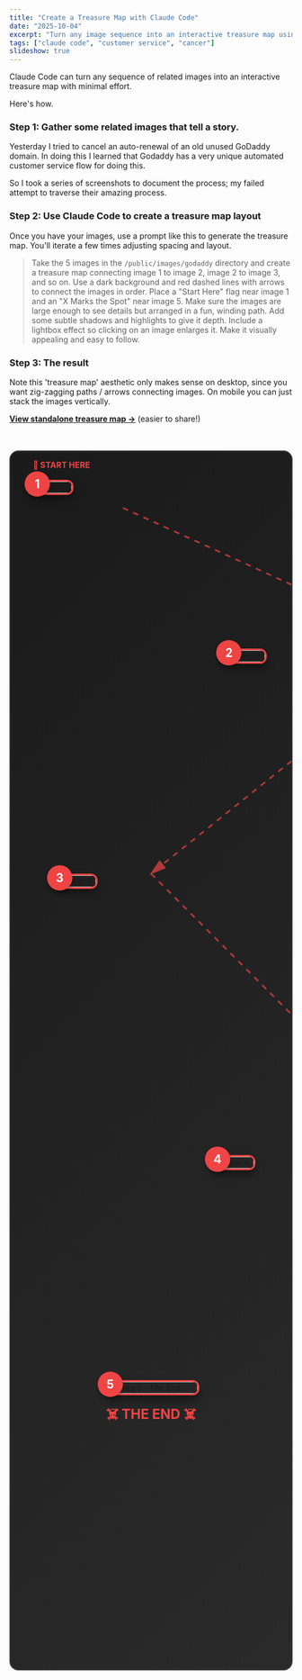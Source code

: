 ```yaml
---
title: "Create a Treasure Map with Claude Code"
date: "2025-10-04"
excerpt: "Turn any image sequence into an interactive treasure map using Claude Code"
tags: ["claude code", "customer service", "cancer"]
slideshow: true
---
```


Claude Code can turn any sequence of related images into an interactive treasure map with minimal effort. 

Here's how.

### Step 1: Gather some related images that tell a story. 

Yesterday I tried to cancel an auto-renewal of an old unused GoDaddy domain.  In doing this I learned that Godaddy has a very unique automated customer service flow for doing this.

So I took a series of screenshots to document the process; my failed attempt to traverse their amazing process.

### Step 2: Use Claude Code to create a treasure map layout

Once you have your images, use a prompt like this to generate the treasure map. You'll iterate a few times adjusting spacing and layout.

> Take the 5 images in the `/public/images/godaddy` directory and create a treasure map connecting image 1 to image 2, image 2 to image 3, and so on.  Use a dark background and red dashed lines with arrows to connect the images in order. Place a "Start Here" flag near image 1 and an "X Marks the Spot" near image 5.  Make sure the images are large enough to see details but arranged in a fun, winding path.  Add some subtle shadows and highlights to give it depth.  Include a lightbox effect so clicking on an image enlarges it.  Make it visually appealing and easy to follow.

### Step 3: The result

Note this 'treasure map' aesthetic only makes sense on desktop, since you want zig-zagging paths / arrows connecting images.  On mobile you can just stack the images vertically.

**[View standalone treasure map →](/treasure-maps/godaddy)** (easier to share!)


<div class="treasure-map-container" style="position: relative; max-width: 1100px; margin: 3rem auto; padding: 2rem 1rem; min-height: 2100px; background: linear-gradient(135deg, #1a1a1a 0%, #2a2a2a 100%); border-radius: 16px; border: 2px solid #3a3a3a;">

  <!-- SVG Path Overlay with Multiple Arrows -->
  <svg style="position: absolute; top: 0; left: 0; width: 100%; height: 100%; pointer-events: none; z-index: 1;">
    <defs>
      <marker id="arrowhead" markerWidth="10" markerHeight="10" refX="9" refY="3" orient="auto">
        <polygon points="0 0, 10 3, 0 6" fill="#ef4444" />
      </marker>
    </defs>
    <!-- Path 1 to 2 -->
    <path d="M 200 100 Q 475 225, 750 350"
          stroke="#ef4444"
          stroke-width="3"
          stroke-dasharray="10,10"
          fill="none"
          marker-end="url(#arrowhead)"
          opacity="0.7"/>
    <!-- Path 2 to 3 -->
    <path d="M 750 350 Q 500 550, 250 750"
          stroke="#ef4444"
          stroke-width="3"
          stroke-dasharray="10,10"
          fill="none"
          marker-end="url(#arrowhead)"
          opacity="0.7"/>
    <!-- Path 3 to 4 -->
    <path d="M 250 750 Q 500 1000, 750 1250"
          stroke="#ef4444"
          stroke-width="3"
          stroke-dasharray="10,10"
          fill="none"
          marker-end="url(#arrowhead)"
          opacity="0.7"/>
    <!-- Path 4 to 5 -->
    <path d="M 750 1250 Q 650 1450, 550 1650"
          stroke="#ef4444"
          stroke-width="3"
          stroke-dasharray="10,10"
          fill="none"
          marker-end="url(#arrowhead)"
          opacity="0.7"/>
  </svg>

  <!-- Start Flag -->
  <div style="position: absolute; top: 15px; left: 40px; color: #ef4444; font-weight: bold; font-size: 0.9rem; z-index: 2;">
    🚩 START HERE
  </div>

  <!-- Image 1 - Top Left -->
  <div style="position: absolute; top: 50px; left: 40px; z-index: 3; max-width: 420px;">
    <div style="position: relative;">
      <div style="position: absolute; top: -15px; left: -15px; width: 45px; height: 45px; background: #ef4444; border-radius: 50%; display: flex; align-items: center; justify-content: center; color: white; font-weight: bold; font-size: 1.3rem; box-shadow: 0 4px 6px rgba(0,0,0,0.3); z-index: 1;">1</div>
      <img src="/images/godaddy/godaddy-1.png" alt="Step 1" onclick="openLightbox('/images/godaddy/godaddy-1.png')" style="width: 100%; border-radius: 12px; box-shadow: 0 8px 16px rgba(0,0,0,0.4); border: 3px solid #ef4444; cursor: pointer; transition: transform 0.2s;">
    </div>
  </div>

  <!-- Image 2 - Right Side -->
  <div style="position: absolute; top: 350px; right: 50px; z-index: 3; max-width: 420px;">
    <div style="position: relative;">
      <div style="position: absolute; top: -15px; left: -15px; width: 45px; height: 45px; background: #ef4444; border-radius: 50%; display: flex; align-items: center; justify-content: center; color: white; font-weight: bold; font-size: 1.3rem; box-shadow: 0 4px 6px rgba(0,0,0,0.3); z-index: 1;">2</div>
      <img src="/images/godaddy/godaddy-2.png" alt="Step 2" onclick="openLightbox('/images/godaddy/godaddy-2.png')" style="width: 100%; border-radius: 12px; box-shadow: 0 8px 16px rgba(0,0,0,0.4); border: 3px solid #ef4444; cursor: pointer; transition: transform 0.2s;">
    </div>
  </div>

  <!-- Image 3 - Left Side Middle -->
  <div style="position: absolute; top: 750px; left: 80px; z-index: 3; max-width: 420px;">
    <div style="position: relative;">
      <div style="position: absolute; top: -15px; left: -15px; width: 45px; height: 45px; background: #ef4444; border-radius: 50%; display: flex; align-items: center; justify-content: center; color: white; font-weight: bold; font-size: 1.3rem; box-shadow: 0 4px 6px rgba(0,0,0,0.3); z-index: 1;">3</div>
      <img src="/images/godaddy/godaddy-3.png" alt="Step 3" onclick="openLightbox('/images/godaddy/godaddy-3.png')" style="width: 100%; border-radius: 12px; box-shadow: 0 8px 16px rgba(0,0,0,0.4); border: 3px solid #ef4444; cursor: pointer; transition: transform 0.2s;">
    </div>
  </div>

  <!-- Image 4 - Right Side Lower -->
  <div style="position: absolute; top: 1250px; right: 70px; z-index: 3; max-width: 420px;">
    <div style="position: relative;">
      <div style="position: absolute; top: -15px; left: -15px; width: 45px; height: 45px; background: #ef4444; border-radius: 50%; display: flex; align-items: center; justify-content: center; color: white; font-weight: bold; font-size: 1.3rem; box-shadow: 0 4px 6px rgba(0,0,0,0.3); z-index: 1;">4</div>
      <img src="/images/godaddy/godaddy-4.png" alt="Step 4" onclick="openLightbox('/images/godaddy/godaddy-4.png')" style="width: 100%; border-radius: 12px; box-shadow: 0 8px 16px rgba(0,0,0,0.4); border: 3px solid #ef4444; cursor: pointer; transition: transform 0.2s;">
    </div>
  </div>

  <!-- Image 5 - Bottom Center (X Marks the Spot) -->
  <div style="position: absolute; top: 1650px; left: 50%; transform: translateX(-50%); z-index: 3; max-width: 420px;">
    <div style="position: relative;">
      <div style="position: absolute; top: -15px; left: -15px; width: 45px; height: 45px; background: #ef4444; border-radius: 50%; display: flex; align-items: center; justify-content: center; color: white; font-weight: bold; font-size: 1.3rem; box-shadow: 0 4px 6px rgba(0,0,0,0.3); z-index: 1;">5</div>
      <img src="/images/godaddy/godaddy-5.png" alt="Step 5 - The End" onclick="openLightbox('/images/godaddy/godaddy-5.png')" style="width: 100%; border-radius: 12px; box-shadow: 0 8px 16px rgba(0,0,0,0.4); border: 3px solid #ef4444; cursor: pointer; transition: transform 0.2s;">
      <div style="text-align: center; margin-top: 1rem; color: #ef4444; font-weight: bold; font-size: 1.5rem;">☠️ THE END ☠️</div>
    </div>
  </div>

  <!-- Hover effect for images -->
  <style>
    .treasure-map-container img:hover {
      transform: scale(1.05);
    }
  </style>

  <!-- Mobile Fallback: Stack vertically on small screens -->
  <style>
    @media (max-width: 768px) {
      .treasure-map-container {
        min-height: auto !important;
      }
      .treasure-map-container > div[style*="position: absolute"] {
        position: relative !important;
        left: 0 !important;
        right: 0 !important;
        top: auto !important;
        transform: none !important;
        margin: 2rem auto !important;
        max-width: 90% !important;
      }
      .treasure-map-container svg {
        display: none;
      }
    }
  </style>

</div>

<!-- Lightbox Modal -->
<div id="lightbox" onclick="closeLightbox()" style="display: none; position: fixed; top: 0; left: 0; width: 100%; height: 100%; background: rgba(0,0,0,0.95); z-index: 9999; cursor: pointer; align-items: center; justify-content: center;">
  <img id="lightbox-img" src="" alt="Enlarged view" style="max-width: 95%; max-height: 95%; border-radius: 8px; box-shadow: 0 0 50px rgba(239, 68, 68, 0.5);">
  <div style="position: absolute; top: 20px; right: 30px; color: white; font-size: 2rem; font-weight: bold; cursor: pointer;">✕</div>
</div>

<script>
  function openLightbox(src) {
    const lightbox = document.getElementById('lightbox');
    const lightboxImg = document.getElementById('lightbox-img');
    lightboxImg.src = src;
    lightbox.style.display = 'flex';
    document.body.style.overflow = 'hidden';
  }

  function closeLightbox() {
    const lightbox = document.getElementById('lightbox');
    lightbox.style.display = 'none';
    document.body.style.overflow = 'auto';
  }

  // Close lightbox with Escape key
  document.addEventListener('keydown', function(e) {
    if (e.key === 'Escape') {
      closeLightbox();
    }
  });
</script>
